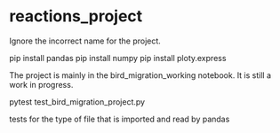 # reactions_project

Ignore the incorrect name for the project. 

pip install pandas
pip install numpy
pip install ploty.express

The project is mainly in the bird_migration_working notebook. It is still a work in progress. 

pytest test_bird_migration_project.py

tests for the type of file that is imported and read by pandas